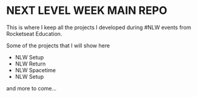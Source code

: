 # NEXT LEVEL WEEK MAIN REPO

This is where I keep all the projects I developed during #NLW events from Rocketseat Education.

Some of the projects that I will show here

- NLW Setup
- NLW Return
- NLW Spacetime
- NLW Setup

and more to come...
